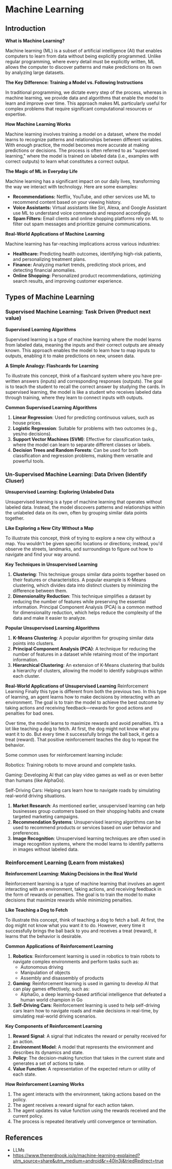# Machine Learning

## Introduction
**What is Machine Learning?**

Machine learning (ML) is a subset of artificial intelligence (AI) that enables computers to learn from data without being explicitly programmed. Unlike regular programming, where every detail must be explicitly written, ML allows the computer to discover patterns and make predictions on its own by analyzing large datasets.

**The Key Difference: Training a Model vs. Following Instructions**

In traditional programming, we dictate every step of the process, whereas in machine learning, we provide data and algorithms that enable the model to learn and improve over time. This approach makes ML particularly useful for complex problems that require significant computational resources or expertise.

**How Machine Learning Works**

Machine learning involves training a model on a dataset, where the model learns to recognize patterns and relationships between different variables. With enough practice, the model becomes more accurate at making predictions or decisions. The process is often referred to as "supervised learning," where the model is trained on labeled data (i.e., examples with correct outputs) to learn what constitutes a correct output.

**The Magic of ML in Everyday Life**

Machine learning has a significant impact on our daily lives, transforming the way we interact with technology. Here are some examples:

* **Recommendations:** Netflix, YouTube, and other services use ML to recommend content based on your viewing history.
* **Voice Assistants:** Virtual assistants like Siri, Alexa, and Google Assistant use ML to understand voice commands and respond accordingly.
* **Spam Filters:** Email clients and online shopping platforms rely on ML to filter out spam messages and prioritize genuine communications.

**Real-World Applications of Machine Learning**

Machine learning has far-reaching implications across various industries:

* **Healthcare:** Predicting health outcomes, identifying high-risk patients, and personalizing treatment plans.
* **Finance:** Analyzing market trends, predicting stock prices, and detecting financial anomalies.
* **Online Shopping:** Personalized product recommendations, optimizing search results, and improving customer experience.

##  Types of Machine Learning
### Supervised Machine Learning: Task Driven (Preduct next value)
**Supervised Learning Algorithms**

Supervised learning is a type of machine learning where the model learns from labeled data, meaning the inputs and their correct outputs are already known. This approach enables the model to learn how to map inputs to outputs, enabling it to make predictions on new, unseen data.

**A Simple Analogy: Flashcards for Learning**

To illustrate this concept, think of a flashcard system where you have pre-written answers (inputs) and corresponding responses (outputs). The goal is to teach the student to recall the correct answer by studying the cards. In supervised learning, the model is like a student who receives labeled data through training, where they learn to connect inputs with outputs.

**Common Supervised Learning Algorithms**

1. **Linear Regression**: Used for predicting continuous values, such as house prices.
2. **Logistic Regression**: Suitable for problems with two outcomes (e.g., yes/no decisions).
3. **Support Vector Machines (SVM)**: Effective for classification tasks, where the model can learn to separate different classes or labels.
4. **Decision Trees and Random Forests**: Can be used for both classification and regression problems, making them versatile and powerful tools.

### Un-Supervised Machine Learning: Data Driven (Identify Cluser)
**Unsupervised Learning: Exploring Unlabeled Data**

Unsupervised learning is a type of machine learning that operates without labeled data. Instead, the model discovers patterns and relationships within the unlabeled data on its own, often by grouping similar data points together.

**Like Exploring a New City Without a Map**

To illustrate this concept, think of trying to explore a new city without a map. You wouldn't be given specific locations or directions; instead, you'd observe the streets, landmarks, and surroundings to figure out how to navigate and find your way around.

**Key Techniques in Unsupervised Learning**

1. **Clustering**: This technique groups similar data points together based on their features or characteristics. A popular example is K-Means clustering, which divides data into distinct clusters by minimizing the difference between them.
2. **Dimensionality Reduction**: This technique simplifies a dataset by reducing the number of features while preserving the essential information. Principal Component Analysis (PCA) is a common method for dimensionality reduction, which helps reduce the complexity of the data and make it easier to analyze.

**Popular Unsupervised Learning Algorithms**

1. **K-Means Clustering**: A popular algorithm for grouping similar data points into clusters.
2. **Principal Component Analysis (PCA)**: A technique for reducing the number of features in a dataset while retaining most of the important information.
3. **Hierarchical Clustering**: An extension of K-Means clustering that builds a hierarchy of clusters, allowing the model to identify subgroups within each cluster.

**Real-World Applications of Unsupervised Learning**
Reinforcement Learning
Finally this type is different from both the previous two. In this type of learning, an agent learns how to make decisions by interacting with an environment. The goal is to train the model to achieve the best outcome by taking actions and receiving feedback—rewards for good actions and penalties for bad ones.

Over time, the model learns to maximize rewards and avoid penalties. It’s a lot like teaching a dog to fetch. At first, the dog might not know what you want it to do. But every time it successfully brings the ball back, it gets a treat (reward). That positive reinforcement teaches the dog to repeat the behavior.

Some common uses for reinforcement learning include:

Robotics: Training robots to move around and complete tasks.

Gaming: Developing AI that can play video games as well as or even better than humans (like AlphaGo).

Self-Driving Cars: Helping cars learn how to navigate roads by simulating real-world driving situations.


1. **Market Research**: As mentioned earlier, unsupervised learning can help businesses group customers based on their shopping habits and create targeted marketing campaigns.
2. **Recommendation Systems**: Unsupervised learning algorithms can be used to recommend products or services based on user behavior and preferences.
3. **Image Recognition**: Unsupervised learning techniques are often used in image recognition systems, where the model learns to identify patterns in images without labeled data.

### Reinforcement Learning (Learn from mistakes)
**Reinforcement Learning: Making Decisions in the Real World**

Reinforcement learning is a type of machine learning that involves an agent interacting with an environment, taking actions, and receiving feedback in the form of rewards or penalties. The goal is to train the model to make decisions that maximize rewards while minimizing penalties.

**Like Teaching a Dog to Fetch**

To illustrate this concept, think of teaching a dog to fetch a ball. At first, the dog might not know what you want it to do. However, every time it successfully brings the ball back to you and receives a treat (reward), it learns that the behavior is desirable.

**Common Applications of Reinforcement Learning**

1. **Robotics**: Reinforcement learning is used in robotics to train robots to navigate complex environments and perform tasks such as:
    * Autonomous driving
    * Manipulation of objects
    * Assembly and disassembly of products
2. **Gaming**: Reinforcement learning is used in gaming to develop AI that can play games effectively, such as:
    * AlphaGo, a deep learning-based artificial intelligence that defeated a human world champion in Go
3. **Self-Driving Cars**: Reinforcement learning is used to help self-driving cars learn how to navigate roads and make decisions in real-time, by simulating real-world driving scenarios.

**Key Components of Reinforcement Learning**

1. **Reward Signal**: A signal that indicates the reward or penalty received for an action.
2. **Environment Model**: A model that represents the environment and describes its dynamics and state.
3. **Policy**: The decision-making function that takes in the current state and generates a set of actions to take.
4. **Value Function**: A representation of the expected return or utility of each state.

**How Reinforcement Learning Works**

1. The agent interacts with the environment, taking actions based on the policy.
2. The agent receives a reward signal for each action taken.
3. The agent updates its value function using the rewards received and the current policy.
4. The process is repeated iteratively until convergence or termination.

## References
* LLMs
* https://www.thenerdnook.io/p/machine-learning-explained?utm_source=share&utm_medium=android&r=40ln3j&triedRedirect=true